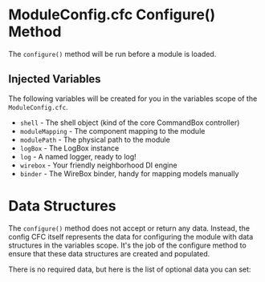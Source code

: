 # ModuleConfig.cfc Configure() Method

The `configure()` method will be run before a module is loaded.  

## Injected Variables

The following variables will be created for you in the variables scope of the `ModuleConfig.cfc`.

* `shell` - The shell object (kind of the core CommandBox controller)
* `moduleMapping` - The component mapping to the module
* `modulePath` - The physical path to the module
* `logBox` - The LogBox instance
* `log` - A named logger, ready to log!
* `wirebox` - Your friendly neighborhood DI engine
* `binder` - The WireBox binder, handy for mapping models manually

# Data Structures

The `configure()` method does not accept or return any data.  Instead, the config CFC itself represents the data for configuring the module with data structures in the variables scope.  It's the job of the configure method to ensure that these data structures are created and populated.  

There is no required data, but here is the list of optional data you can set:


